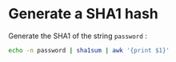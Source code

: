 
# Generate a SHA1 hash

Generate the SHA1 of the string `password` :

```bash
echo -n password | sha1sum | awk '{print $1}'
```
